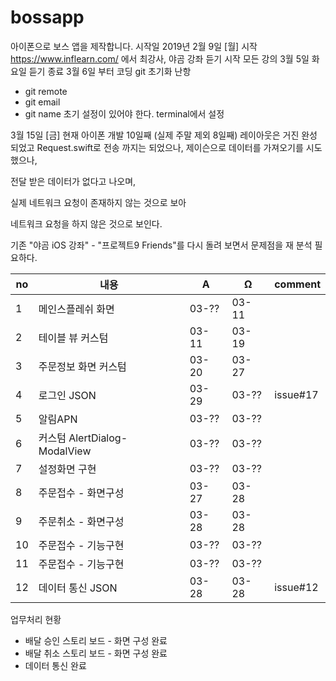 # bossapp

아이폰으로 보스 앱을 제작합니다.
시작일 
2019년 2월 9일 [월] 시작
https://www.inflearn.com/
에서 최강사, 야곰 강좌 듣기 시작
모든 강의 
3월 5일 화요일 듣기 종료
3월 6일 부터 코딩 
git 초기화 난항 
- git remote 
- git email 
- git name 
초기 설정이 있어야 한다.
terminal에서 설정

3월 15일 [금] 현재 아이폰 개발 10일째 (실제 주말 제외 8일째) 레이아웃은 거진 완성 되었고
Request.swift로 전송 까지는 되었으나, 제이슨으로 데이터를 가져오기를 시도 했으나, 

전달 받은 데이터가 없다고 나오며, 

실제 네트워크 요청이 존재하지 않는 것으로 보아 

네트워크 요청을 하지 않은 것으로 보인다.

기존 "야곰 iOS 강좌" - "프로젝트9 Friends"를 다시 돌려 보면서 문제점을  재 분석 필요하다.

no|내용|A|Ω|comment
--|--|--|--|--
1 | 메인스플레쉬 화면|03-??| 03-11|
2 | 테이블 뷰 커스텀| 03-11| 03-19|
3 | 주문정보 화면 커스텀 | 03-20 | 03-27|
4 | 로그인 JSON | 03-29 | 03-?? | issue#17
5 | 알림APN | 03-?? | 03-?? |
6 | 커스텀 AlertDialog- ModalView | 03-?? | 03-?? |
7 | 설정화면 구현 | 03-?? | 03-?? |
8 | 주문접수 - 화면구성 | 03-27 | 03-28 |
9 | 주문취소 - 화면구성 | 03-28 | 03-28 |
10 | 주문접수 - 기능구현 | 03-?? | 03-?? |
11 | 주문접수 - 기능구현 | 03-?? | 03-?? |
12| 데이터 통신 JSON | 03-28 | 03-28 | issue#12

업무처리 현황
- 배달 승인 스토리 보드 - 화면 구성 완료
- 배달 취소 스토리 보드 - 화면 구성 완료
- 데이터 통신 완료
